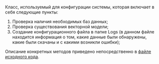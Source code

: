 Класс, используемый для конфигурации системы, которая включает в себя
следующие пункты:
1. Проверка наличия необходимых баз данных;
2. Проверка существования векторной модели;
3. Создание конфигурационного файла в папке Logs (в данном файле находится
информация о том, какие данные были обнаружены, какие были скачаны и с какими
возникли ошибки);

Описание конкретных методов приведено непосредственно в 
[файле исходного кода](./../../../Python/Services/Configurator.py).
